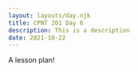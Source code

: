 ```yaml
---
layout: layouts/day.njk
title: CPNT 201 Day 6
description: This is a description
date: 2021-10-22
---
```


A lesson plan!